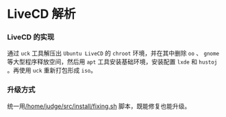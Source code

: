 # LiveCD 解析

### LiveCD 的实现

通过 `uck` 工具解压出 `Ubuntu LiveCD` 的 `chroot` 环境，并在其中删除 `oo` 、 `gnome` 等大型程序释放空间，然后用 `apt` 工具安装基础环境，安装配置 `lxde` 和 `hustoj` 。再使用 `uck` 重新打包形成 `iso`。

### 升级方式

统一用[/home/judge/src/install/fixing.sh](http://dl.hustoj.com/fixing.sh) 脚本，既能修复也能升级。
